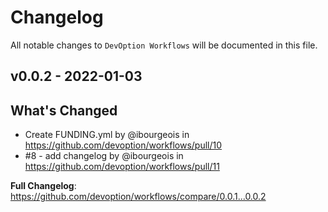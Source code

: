 # Changelog

All notable changes to `DevOption Workflows` will be documented in this file.

## v0.0.2 - 2022-01-03

## What's Changed

- Create FUNDING.yml by @ibourgeois in https://github.com/devoption/workflows/pull/10
- #8 - add changelog by @ibourgeois in https://github.com/devoption/workflows/pull/11

**Full Changelog**: https://github.com/devoption/workflows/compare/0.0.1...0.0.2
